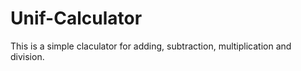# Unif-Calculator
This is a simple claculator for adding, subtraction, multiplication and division.
